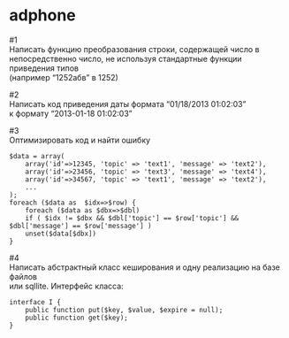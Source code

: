 # adphone

#1  
Написать функцию преобразования строки, содержащей число в  
непосредственно число, не используя стандартные функции приведения типов  
(например “1252абв” в 1252)

  
#2  
Написать код приведения даты формата “01/18/2013 01:02:03”  
к формату “2013-01-18 01:02:03”  

#3  
Оптимизировать код и найти ошибку  

	$data = array(
		array('id'=>12345, 'topic' => 'text1', 'message' => 'text2'),
		array('id'=>23456, 'topic' => 'text3', 'message' => 'text4'),
		array('id'=>34567, 'topic' => 'text1', 'message' => 'text2'),
		...
	);
	foreach ($data as  $idx=>$row) {
		foreach ($data as $dbx=>$dbl)
		if ( $idx != $dbx && $dbl['topic'] == $row['topic'] && $dbl['message'] == $row['message'] )
		unset($data[$dbx])
	}
  
  
#4  
Написать абстрактный класс кеширования и одну реализацию на базе файлов  
или sqllite. Интерфейс класса:  

	interface I {
		public function put($key, $value, $expire = null);
		public function get($key);
	}
  


